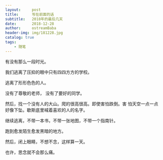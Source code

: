 ```yaml
---
layout:     post
title:      写在前面的话
subtitle:   2018年的最后几天
date:       2018-12-28
author:     ostreamBaba
header-img: img/181228.jpg
catalog: true
tags:
    - 随笔
---
```



有没有那么一段时光。

我们逃离了压抑的眼中只有四四方方的学校。

逃离了形形色色的人。

没有了尊敬的老师， 没有了要好的同学。

然后，找一个没有人的大山。爬的很高很高。即使害怕跌倒。害
怕天空一点一点好像下坠。歇斯底里喊着喜欢的人的名字。

继续逃离，不带一本书，不带一张地图，不带一个指南针。

跑到愈发陌生愈发黑暗的地方。

然后，闭上眼睛，不想不念，这样算一天。

也许，思念就不会那么痛。

